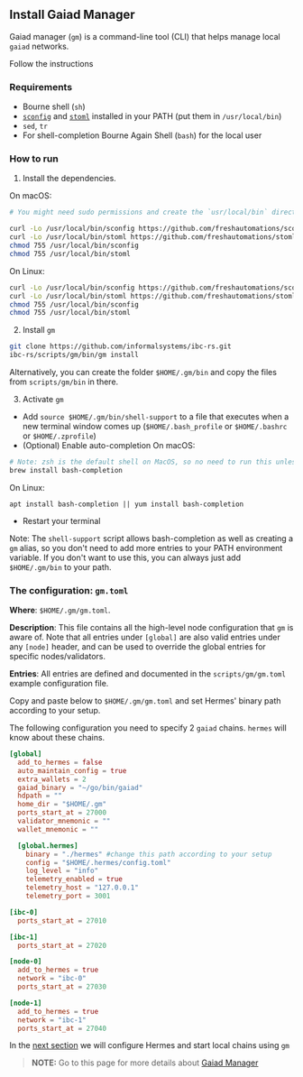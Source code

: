 ## Install Gaiad Manager

Gaiad manager (`gm`) is a command-line tool (CLI) that helps manage local `gaiad` networks. 

Follow the instructions 

### Requirements
* Bourne shell (`sh`)
* [`sconfig`](https://github.com/freshautomations/sconfig/releases) and
  [`stoml`](https://github.com/freshautomations/stoml/releases) installed in your PATH (put them in `/usr/local/bin`)
* `sed`, `tr`
* For shell-completion Bourne Again Shell (`bash`) for the local user

### How to run

1. Install the dependencies.

On macOS:
```bash
# You might need sudo permissions and create the `usr/local/bin` directory

curl -Lo /usr/local/bin/sconfig https://github.com/freshautomations/sconfig/releases/download/v0.1.0/sconfig_darwin_amd64
curl -Lo /usr/local/bin/stoml https://github.com/freshautomations/stoml/releases/download/v0.7.0/stoml_darwin_amd64
chmod 755 /usr/local/bin/sconfig
chmod 755 /usr/local/bin/stoml
```
On Linux:
```bash
curl -Lo /usr/local/bin/sconfig https://github.com/freshautomations/sconfig/releases/download/v0.1.0/sconfig_linux_amd64
curl -Lo /usr/local/bin/stoml https://github.com/freshautomations/stoml/releases/download/v0.7.0/stoml_linux_amd64
chmod 755 /usr/local/bin/sconfig
chmod 755 /usr/local/bin/stoml
```

2. Install `gm`

```bash
git clone https://github.com/informalsystems/ibc-rs.git
ibc-rs/scripts/gm/bin/gm install
```
Alternatively, you can create the folder `$HOME/.gm/bin` and copy the files from `scripts/gm/bin` in there.

3. Activate `gm`
* Add `source $HOME/.gm/bin/shell-support` to a file that executes when a new terminal window comes up
  (`$HOME/.bash_profile` or `$HOME/.bashrc` or `$HOME/.zprofile`)
* (Optional) Enable auto-completion
On macOS:
```bash
# Note: zsh is the default shell on MacOS, so no need to run this unless you explicitly use bash
brew install bash-completion
```

On Linux:
```
apt install bash-completion || yum install bash-completion
```
* Restart your terminal

Note: The `shell-support` script allows bash-completion as well as creating a `gm` alias, so you don't need to add more
entries to your PATH environment variable. If you don't want to use this, you can always just add `$HOME/.gm/bin` to
your path.

### The configuration: `gm.toml`
**Where**: `$HOME/.gm/gm.toml`.

**Description**: This file contains all the high-level node configuration that `gm` is aware of. Note that all entries under `[global]` are also valid entries under any `[node]` header, and can be used to override the global entries for specific nodes/validators.

**Entries**: All entries are defined and documented in the `scripts/gm/gm.toml` example configuration file.

Copy and paste below to `$HOME/.gm/gm.toml` and set Hermes' binary path according to your setup.

The following configuration you need to specify 2 `gaiad` chains. `hermes` will know about these chains.

```toml
[global]
  add_to_hermes = false
  auto_maintain_config = true
  extra_wallets = 2
  gaiad_binary = "~/go/bin/gaiad"
  hdpath = ""
  home_dir = "$HOME/.gm"
  ports_start_at = 27000
  validator_mnemonic = ""
  wallet_mnemonic = ""

  [global.hermes]
    binary = "./hermes" #change this path according to your setup
    config = "$HOME/.hermes/config.toml"
    log_level = "info"
    telemetry_enabled = true
    telemetry_host = "127.0.0.1"
    telemetry_port = 3001

[ibc-0]
  ports_start_at = 27010

[ibc-1]
  ports_start_at = 27020

[node-0]
  add_to_hermes = true
  network = "ibc-0"
  ports_start_at = 27030

[node-1]
  add_to_hermes = true
  network = "ibc-1"
  ports_start_at = 27040

```
In the [next section](start.md) we will configure Hermes and start local chains using `gm`

> __NOTE:__ Go to this page for more details about [Gaiad Manager](https://github.com/informalsystems/ibc-rs/tree/master/scripts/gm)
